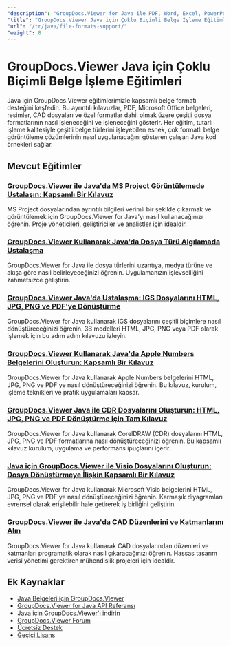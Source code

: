 ```yaml
---
"description": "GroupDocs.Viewer for Java ile PDF, Word, Excel, PowerPoint ve daha fazlası dahil olmak üzere birden fazla belge biçimini işleme ve desteklemeye yönelik eksiksiz eğitimler."
"title": "GroupDocs.Viewer Java için Çoklu Biçimli Belge İşleme Eğitimleri"
"url": "/tr/java/file-formats-support/"
"weight": 8
---
```


# GroupDocs.Viewer Java için Çoklu Biçimli Belge İşleme Eğitimleri

Java için GroupDocs.Viewer eğitimlerimizle kapsamlı belge formatı desteğini keşfedin. Bu ayrıntılı kılavuzlar, PDF, Microsoft Office belgeleri, resimler, CAD dosyaları ve özel formatlar dahil olmak üzere çeşitli dosya formatlarının nasıl işleneceğini ve işleneceğini gösterir. Her eğitim, tutarlı işleme kalitesiyle çeşitli belge türlerini işleyebilen esnek, çok formatlı belge görüntüleme çözümlerinin nasıl uygulanacağını gösteren çalışan Java kod örnekleri sağlar.

## Mevcut Eğitimler

### [GroupDocs.Viewer ile Java'da MS Project Görüntülemede Ustalaşın: Kapsamlı Bir Kılavuz](./mastering-ms-project-viewing-groupdocs-java/)
MS Project dosyalarından ayrıntılı bilgileri verimli bir şekilde çıkarmak ve görüntülemek için GroupDocs.Viewer for Java'yı nasıl kullanacağınızı öğrenin. Proje yöneticileri, geliştiriciler ve analistler için idealdir.

### [GroupDocs.Viewer Kullanarak Java'da Dosya Türü Algılamada Ustalaşma](./mastering-file-type-detection-java-groupdocs-viewer/)
GroupDocs.Viewer for Java ile dosya türlerini uzantıya, medya türüne ve akışa göre nasıl belirleyeceğinizi öğrenin. Uygulamanızın işlevselliğini zahmetsizce geliştirin.

### [GroupDocs.Viewer Java'da Ustalaşma: IGS Dosyalarını HTML, JPG, PNG ve PDF'ye Dönüştürme](./groupdocs-viewer-java-igs-rendering-html-jpg-png-pdf/)
GroupDocs.Viewer for Java kullanarak IGS dosyalarını çeşitli biçimlere nasıl dönüştüreceğinizi öğrenin. 3B modelleri HTML, JPG, PNG veya PDF olarak işlemek için bu adım adım kılavuzu izleyin.

### [GroupDocs.Viewer Kullanarak Java'da Apple Numbers Belgelerini Oluşturun: Kapsamlı Bir Kılavuz](./render-numbers-groupdocs-viewer-java/)
GroupDocs.Viewer for Java kullanarak Apple Numbers belgelerini HTML, JPG, PNG ve PDF'ye nasıl dönüştüreceğinizi öğrenin. Bu kılavuz, kurulum, işleme teknikleri ve pratik uygulamaları kapsar.

### [GroupDocs.Viewer Java ile CDR Dosyalarını Oluşturun: HTML, JPG, PNG ve PDF Dönüştürme için Tam Kılavuz](./render-cdr-documents-groupdocs-viewer-java-guide/)
GroupDocs.Viewer for Java kullanarak CorelDRAW (CDR) dosyalarını HTML, JPG, PNG ve PDF formatlarına nasıl dönüştüreceğinizi öğrenin. Bu kapsamlı kılavuz kurulum, uygulama ve performans ipuçlarını içerir.

### [Java için GroupDocs.Viewer ile Visio Dosyalarını Oluşturun: Dosya Dönüştürmeye İlişkin Kapsamlı Bir Kılavuz](./render-visio-files-groupdocs-viewer-java/)
GroupDocs.Viewer for Java kullanarak Microsoft Visio belgelerini HTML, JPG, PNG ve PDF'ye nasıl dönüştüreceğinizi öğrenin. Karmaşık diyagramları evrensel olarak erişilebilir hale getirerek iş birliğini geliştirin.

### [GroupDocs.Viewer ile Java'da CAD Düzenlerini ve Katmanlarını Alın](./retrieve-cad-layouts-groupdocs-viewer-java/)
GroupDocs.Viewer for Java kullanarak CAD dosyalarından düzenleri ve katmanları programatik olarak nasıl çıkaracağınızı öğrenin. Hassas tasarım verisi yönetimi gerektiren mühendislik projeleri için idealdir.

## Ek Kaynaklar

- [Java Belgeleri için GroupDocs.Viewer](https://docs.groupdocs.com/viewer/java/)
- [GroupDocs.Viewer for Java API Referansı](https://reference.groupdocs.com/viewer/java/)
- [Java için GroupDocs.Viewer'ı indirin](https://releases.groupdocs.com/viewer/java/)
- [GroupDocs.Viewer Forum](https://forum.groupdocs.com/c/viewer/9)
- [Ücretsiz Destek](https://forum.groupdocs.com/)
- [Geçici Lisans](https://purchase.groupdocs.com/temporary-license/)